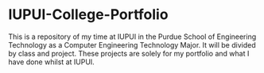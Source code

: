 # IUPUI-College-Portfolio
This is a repository of my time at IUPUI in the Purdue School of Engineering Technology as a Computer Engineering Technology Major. It will be divided by class and project. These projects are solely for my portfolio and what I have done whilst at IUPUI.
